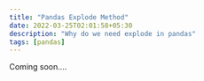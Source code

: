 ```yaml
---
title: "Pandas Explode Method"
date: 2022-03-25T02:01:58+05:30
description: "Why do we need explode in pandas"
tags: [pandas]
---
```


Coming soon....